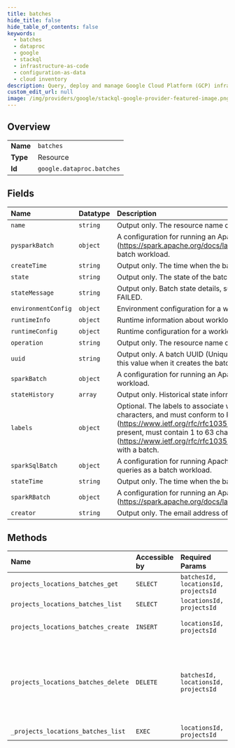 ```yaml
---
title: batches
hide_title: false
hide_table_of_contents: false
keywords:
  - batches
  - dataproc
  - google    
  - stackql
  - infrastructure-as-code
  - configuration-as-data
  - cloud inventory
description: Query, deploy and manage Google Cloud Platform (GCP) infrastructure and resources using SQL
custom_edit_url: null
image: /img/providers/google/stackql-google-provider-featured-image.png
---
```

  
    

## Overview
<table><tbody>
<tr><td><b>Name</b></td><td><code>batches</code></td></tr>
<tr><td><b>Type</b></td><td>Resource</td></tr>
<tr><td><b>Id</b></td><td><code>google.dataproc.batches</code></td></tr>
</tbody></table>

## Fields
| Name | Datatype | Description |
|:-----|:---------|:------------|
| `name` | `string` | Output only. The resource name of the batch. |
| `pysparkBatch` | `object` | A configuration for running an Apache PySpark (https://spark.apache.org/docs/latest/api/python/getting_started/quickstart.html) batch workload. |
| `createTime` | `string` | Output only. The time when the batch was created. |
| `state` | `string` | Output only. The state of the batch. |
| `stateMessage` | `string` | Output only. Batch state details, such as a failure description if the state is FAILED. |
| `environmentConfig` | `object` | Environment configuration for a workload. |
| `runtimeInfo` | `object` | Runtime information about workload execution. |
| `runtimeConfig` | `object` | Runtime configuration for a workload. |
| `operation` | `string` | Output only. The resource name of the operation associated with this batch. |
| `uuid` | `string` | Output only. A batch UUID (Unique Universal Identifier). The service generates this value when it creates the batch. |
| `sparkBatch` | `object` | A configuration for running an Apache Spark (https://spark.apache.org/) batch workload. |
| `stateHistory` | `array` | Output only. Historical state information for the batch. |
| `labels` | `object` | Optional. The labels to associate with this batch. Label keys must contain 1 to 63 characters, and must conform to RFC 1035 (https://www.ietf.org/rfc/rfc1035.txt). Label values may be empty, but, if present, must contain 1 to 63 characters, and must conform to RFC 1035 (https://www.ietf.org/rfc/rfc1035.txt). No more than 32 labels can be associated with a batch. |
| `sparkSqlBatch` | `object` | A configuration for running Apache Spark SQL (https://spark.apache.org/sql/) queries as a batch workload. |
| `stateTime` | `string` | Output only. The time when the batch entered a current state. |
| `sparkRBatch` | `object` | A configuration for running an Apache SparkR (https://spark.apache.org/docs/latest/sparkr.html) batch workload. |
| `creator` | `string` | Output only. The email address of the user who created the batch. |
## Methods
| Name | Accessible by | Required Params | Description |
|:-----|:--------------|:----------------|:------------|
| `projects_locations_batches_get` | `SELECT` | `batchesId, locationsId, projectsId` | Gets the batch workload resource representation. |
| `projects_locations_batches_list` | `SELECT` | `locationsId, projectsId` | Lists batch workloads. |
| `projects_locations_batches_create` | `INSERT` | `locationsId, projectsId` | Creates a batch workload that executes asynchronously. |
| `projects_locations_batches_delete` | `DELETE` | `batchesId, locationsId, projectsId` | Deletes the batch workload resource. If the batch is not in a CANCELLED, SUCCEEDED or FAILED State, the delete operation fails and the response returns FAILED_PRECONDITION. |
| `_projects_locations_batches_list` | `EXEC` | `locationsId, projectsId` | Lists batch workloads. |
